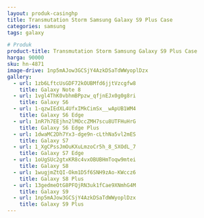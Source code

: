 ```yaml
---
layout: produk-casinghp
title: Transmutation Storm Samsung Galaxy S9 Plus Case
categories: samsung
tags: galaxy

# Produk
product-title: Transmutation Storm Samsung Galaxy S9 Plus Case
harga: 90000
sku: hn-4871
image-drive: 1np5mAJow3GCSjY4AzkDSaTdWWyoplDzx
gallery:
  - url: 1zb6LftcUsGDF72kOUBMfd6jjtVzcgfw8
    title: Galaxy Note 8
  - url: 1vgl4ThK0vbhmBPpzw_qfjnEJx0g0g8ri
    title: Galaxy S6
  - url: 1-qzwIEdXL4UfxIMkCimSx__wApUB1WM4
    title: Galaxy S6 Edge
  - url: 1nR7h7EEjhn2lMOccZMH7scu8UTFHuHrG
    title: Galaxy S6 Edge Plus
  - url: 1dwaMC2Dh7Yx3-dge9n-cLthNa5vl2mES
    title: Galaxy S7
  - url: 1_XgCPssJmOuKXuLmzoCr5h_8_SXOdL_7
    title: Galaxy S7 Edge
  - url: 1oUgSUc2gtxKR8c4vxOBUBHmToqw9mtei
    title: Galaxy S8
  - url: 1wugjmZtQI-Okm1D5f6SNH9zAo-KWccz6
    title: Galaxy S8 Plus
  - url: 13gedmeOtG8PFQjRN3uk1fCae9XNmhG4M
    title: Galaxy S9
  - url: 1np5mAJow3GCSjY4AzkDSaTdWWyoplDzx
    title: Galaxy S9 Plus
---
```

